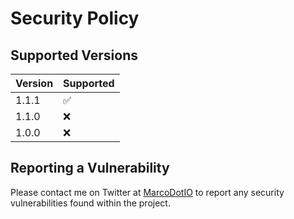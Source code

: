 # Security Policy

## Supported Versions

| Version | Supported          |
| ------- | ------------------ |
| 1.1.1   | :white_check_mark: |
| 1.1.0   | :x: |
| 1.0.0   | :x:                |

## Reporting a Vulnerability

Please contact me on Twitter at [MarcoDotIO](https://twitter.com/marcodotio/) to report any security vulnerabilities found within the project.
